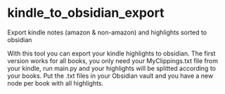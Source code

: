 # kindle_to_obsidian_export
Export kindle notes (amazon &amp; non-amazon) and highlights sorted to obsidian

With this tool you can export your kindle highlights to obsidian. The first version works for all books, you only need your MyClippings.txt file from your kindle, run main.py and your highlights will be splitted according to your books. Put the .txt files in your Obsidian vault and you have a new node per book with all highlights.